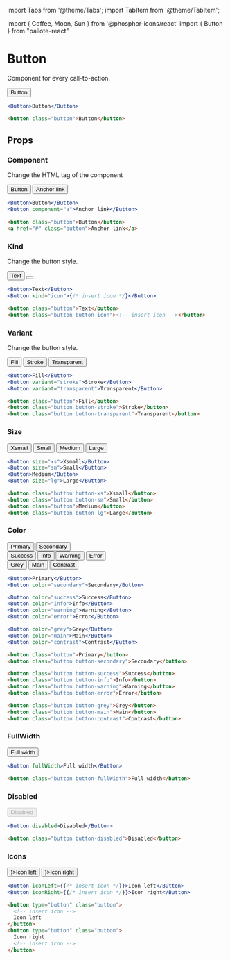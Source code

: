 ---
---
import Tabs from '@theme/Tabs';
import TabItem from '@theme/TabItem';

import { Coffee, Moon, Sun } from '@phosphor-icons/react'
import { Button } from "pallote-react"

# Button

Component for every call-to-action.

<div class="docs_block">
  <Button>Button</Button>
</div>

<Tabs groupId="package" queryString>
  <TabItem value="react" label="React">

```jsx
<Button>Button</Button>
```
  </TabItem>
  <TabItem value="css" label="CSS">

```html
<button class="button">Button</button>
```
  </TabItem>
</Tabs>

## Props

### Component

Change the HTML tag of the component

<div class="docs_block">
  <Button>Button</Button>
  <Button component="a">Anchor link</Button>
</div>

<Tabs groupId="package" queryString>
   <TabItem value="react" label="React">
  
```jsx
<Button>Button</Button>
<Button component="a">Anchor link</Button>
```
  </TabItem>
  <TabItem value="css" label="CSS">

```html
<button class="button">Button</button>
<a href="#" class="button">Anchor link</a>
```
  </TabItem>
</Tabs>

### Kind

Change the button style.

<div class="docs_block">
  <Button>Text</Button>
  <Button kind="icon"><Coffee /></Button>
</div>

<Tabs groupId="package" queryString>
   <TabItem value="react" label="React">
  
```jsx
<Button>Text</Button>
<Button kind="icon">{/* insert icon */}</Button>
```
  </TabItem>
  <TabItem value="css" label="CSS">

```html
<button class="button">Text</button>
<button class="button button-icon"><!-- insert icon --></button>
```
  </TabItem>
</Tabs>

### Variant

Change the button style.

<div class="docs_block">
  <Button>Fill</Button>
  <Button variant="stroke">Stroke</Button>
  <Button variant="transparent">Transparent</Button>
</div>

<Tabs groupId="package" queryString>
   <TabItem value="react" label="React">
  
```jsx
<Button>Fill</Button>
<Button variant="stroke">Stroke</Button>
<Button variant="transparent">Transparent</Button>
```
  </TabItem>
  <TabItem value="css" label="CSS">

```html
<button class="button">Fill</button>
<button class="button button-stroke">Stroke</button>
<button class="button button-transparent">Transparent</button>
```
  </TabItem>
</Tabs>

### Size

<div class="docs_block">
  <Button size="xs">Xsmall</Button>
  <Button size="sm">Small</Button>
  <Button>Medium</Button>
  <Button size="lg">Large</Button>
</div>

<Tabs groupId="package" queryString>
  <TabItem value="react" label="React">

```jsx
<Button size="xs">Xsmall</Button>
<Button size="sm">Small</Button>
<Button>Medium</Button>
<Button size="lg">Large</Button>
```
  </TabItem>
  <TabItem value="css" label="CSS">

```html
<button class="button button-xs">Xsmall</button>
<button class="button button-sm">Small</button>
<button class="button">Medium</button>
<button class="button button-lg">Large</button>
```
  </TabItem>
</Tabs>

### Color

<div class="docs_block">
  <div class="docs_row">
    <Button>Primary</Button>
    <Button color="secondary">Secondary</Button>
  </div>
  <div class="docs_row">
    <Button color="success">Success</Button>
    <Button color="info">Info</Button>
    <Button color="warning">Warning</Button>
    <Button color="error">Error</Button>
  </div>
  <div class="docs_row">
    <Button color="grey">Grey</Button>
    <Button color="main">Main</Button>
    <Button color="contrast">Contrast</Button>
  </div>
</div>

<Tabs groupId="package" queryString>
  <TabItem value="react" label="React">

```jsx
<Button>Primary</Button>
<Button color="secondary">Secondary</Button>

<Button color="success">Success</Button>
<Button color="info">Info</Button>
<Button color="warning">Warning</Button>
<Button color="error">Error</Button>

<Button color="grey">Grey</Button>
<Button color="main">Main</Button>
<Button color="contrast">Contrast</Button>
```
  </TabItem>
  <TabItem value="css" label="CSS">

```html
<button class="button">Primary</button>
<button class="button button-secondary">Secondary</button>

<button class="button button-success">Success</button>
<button class="button button-info">Info</button>
<button class="button button-warning">Warning</button>
<button class="button button-error">Error</button>

<button class="button button-grey">Grey</button>
<button class="button button-main">Main</button>
<button class="button button-contrast">Contrast</button>
```
  </TabItem>
</Tabs>

### FullWidth

<div class="docs_block">
  <Button fullWidth>Full width</Button>
</div>

<Tabs groupId="package" queryString>
  <TabItem value="react" label="React">

```jsx
<Button fullWidth>Full width</Button>
```
  </TabItem>
  <TabItem value="css" label="CSS">

```html
<button class="button button-fullWidth">Full width</button>
```
  </TabItem>
</Tabs>

### Disabled

<div class="docs_block">
  <Button disabled>Disabled</Button>
</div>

<Tabs groupId="package" queryString>
  <TabItem value="react" label="React">

```jsx
<Button disabled>Disabled</Button>
```
  </TabItem>
  <TabItem value="css" label="CSS">

```html
<button class="button button-disabled">Disabled</button>
```
  </TabItem>
</Tabs>

### Icons

<div class="docs_block">
  <Button iconLeft={<Sun />}>Icon left</Button>
  <Button iconRight={<Moon />}>Icon right</Button>
</div>

<Tabs groupId="package" queryString>
  <TabItem value="react" label="React">

```jsx
<Button iconLeft={{/* insert icon */}}>Icon left</Button>
<Button iconRight={{/* insert icon */}}>Icon right</Button>
```
  </TabItem>
  <TabItem value="css" label="CSS">

```html
<button type="button" class="button">
  <!-- insert icon -->
  Icon left
</button>
<button type="button" class="button">
  Icon right
  <!-- insert icon -->
</button>
```
  </TabItem>
</Tabs>
